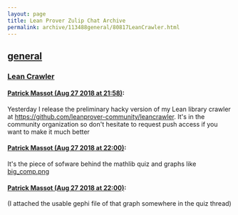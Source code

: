 ```yaml
---
layout: page
title: Lean Prover Zulip Chat Archive 
permalink: archive/113488general/80817LeanCrawler.html
---
```


## [general](index.html)
### [Lean Crawler](80817LeanCrawler.html)

#### [Patrick Massot (Aug 27 2018 at 21:58)](https://leanprover.zulipchat.com/#narrow/stream/113488-general/topic/Lean%20Crawler/near/132877252):
Yesterday I release the preliminary hacky version of my Lean library crawler at https://github.com/leanprover-community/leancrawler. It's in the community organization so don't hesitate to request push access if you want to make it much better

#### [Patrick Massot (Aug 27 2018 at 22:00)](https://leanprover.zulipchat.com/#narrow/stream/113488-general/topic/Lean%20Crawler/near/132877347):
It's the piece of sofware behind the mathlib quiz and graphs like [big_comp.png](/user_uploads/3121/XzFHNlRBfK7XaSQQ_Wacjz1I/big_comp.png)

#### [Patrick Massot (Aug 27 2018 at 22:00)](https://leanprover.zulipchat.com/#narrow/stream/113488-general/topic/Lean%20Crawler/near/132877358):
(I attached the usable gephi file of that graph somewhere in the quiz thread)

